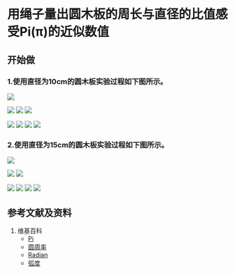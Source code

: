 ﻿# 用绳子量出圆木板的周长与直径的比值感受Pi(π)的近似数值

## 开始做

### 1.使用直径为10cm的圆木板实验过程如下图所示。

![](/images/欧几里得几何/圆周率和三角函数/用绳子量出圆木板的周长与直径的比值感受π的近似数值/1a0.jpg)

![](/images/欧几里得几何/圆周率和三角函数/用绳子量出圆木板的周长与直径的比值感受π的近似数值/1a1.jpg)
![](/images/欧几里得几何/圆周率和三角函数/用绳子量出圆木板的周长与直径的比值感受π的近似数值/1a2.jpg)
![](/images/欧几里得几何/圆周率和三角函数/用绳子量出圆木板的周长与直径的比值感受π的近似数值/1a3.jpg)

![](/images/欧几里得几何/圆周率和三角函数/用绳子量出圆木板的周长与直径的比值感受π的近似数值/1a4.jpg)
![](/images/欧几里得几何/圆周率和三角函数/用绳子量出圆木板的周长与直径的比值感受π的近似数值/1a5.jpg)
![](/images/欧几里得几何/圆周率和三角函数/用绳子量出圆木板的周长与直径的比值感受π的近似数值/1a6.jpg)
![](/images/欧几里得几何/圆周率和三角函数/用绳子量出圆木板的周长与直径的比值感受π的近似数值/1a7.jpg)

### 2.使用直径为15cm的圆木板实验过程如下图所示。

![](/images/欧几里得几何/圆周率和三角函数/用绳子量出圆木板的周长与直径的比值感受π的近似数值/2a0.jpg)

![](/images/欧几里得几何/圆周率和三角函数/用绳子量出圆木板的周长与直径的比值感受π的近似数值/2a1.jpg)
![](/images/欧几里得几何/圆周率和三角函数/用绳子量出圆木板的周长与直径的比值感受π的近似数值/2a2.jpg)

![](/images/欧几里得几何/圆周率和三角函数/用绳子量出圆木板的周长与直径的比值感受π的近似数值/2a3.jpg)
![](/images/欧几里得几何/圆周率和三角函数/用绳子量出圆木板的周长与直径的比值感受π的近似数值/2a4.jpg)
![](/images/欧几里得几何/圆周率和三角函数/用绳子量出圆木板的周长与直径的比值感受π的近似数值/2a5.jpg)
![](/images/欧几里得几何/圆周率和三角函数/用绳子量出圆木板的周长与直径的比值感受π的近似数值/2a6.jpg)

## 参考文献及资料

1. 维基百科
	- [Pi](https://en.wikipedia.org/wiki/Pi) 
	- [圆周率](https://zh.wikipedia.org/wiki/%E5%9C%93%E5%91%A8%E7%8E%87) 
	- [Radian](https://en.wikipedia.org/wiki/Radian) 
	- [弧度](https://zh.wikipedia.org/wiki/%E5%BC%A7%E5%BA%A6) 

